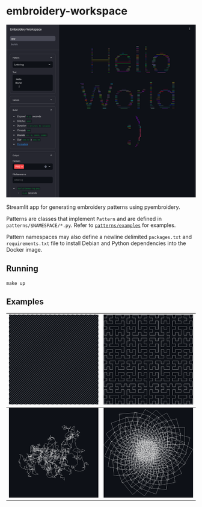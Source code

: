 # embroidery-workspace

[![Hello World Screenshot](screenshot.png)](patterns/examples/text.py)

Streamlit app for generating embroidery patterns using pyembroidery.

Patterns are classes that implement `Pattern` and are defined in `patterns/$NAMESPACE/*.py`.
Refer to [`patterns/examples`](patterns/examples) for examples.

Pattern namespaces may also define a newline delimited `packages.txt` and `requirements.txt` file to install
Debian and Python dependencies into the Docker image.

## Running

```
make up
```

## Examples

[![Grid](patterns/examples/thumbnails/grid.png)](patterns/examples/grid.py) | [![Hilbert Curve](patterns/examples/thumbnails/hilbert_curve.png)](patterns/examples/hilbert_curve.py)
-- | --
[![Random Walk](patterns/examples/thumbnails/random_walk.png)](patterns/examples/random_walk.py) | [![Spiral](patterns/examples/thumbnails/spiral.png)](patterns/examples/spiral.py)
